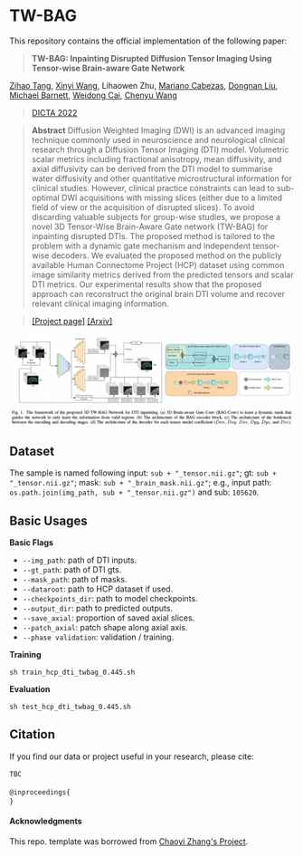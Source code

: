 # TW-BAG

This repository contains the official implementation of the following paper:

> **TW-BAG: Inpainting Disrupted Diffusion Tensor Imaging Using Tensor-wise Brain-aware Gate Network**
>
> 
[Zihao Tang](https://scholar.google.com.au/citations?user=JAfD8moAAAAJ&hl=en&oi=sra), 
[Xinyi Wang](https://scholar.google.com/citations?user=_uPPBqUAAAAJ&hl=en),
Lihaowen Zhu, 
[Mariano Cabezas](https://scholar.google.com.au/citations?user=zPs-kAkAAAAJ&hl=en&oi=sra),
[Dongnan Liu](https://scholar.google.com.au/citations?user=JZzb8XUAAAAJ&hl=en&oi=sra),
[Michael Barnett](https://scholar.google.com.au/citations?user=iZVWDzwAAAAJ&hl=en),
[Weidong Cai](https://weidong-tom-cai.github.io),
[Chenyu Wang](https://scholar.google.com.au/citations?user=mo0AoZAAAAAJ&hl=en)
>

> [DICTA 2022](http://dicta2022.dictaconference.org)

>
> **Abstract** Diffusion Weighted Imaging (DWI) is an advanced imaging technique commonly used in neuroscience and neurological clinical research through a Diffusion Tensor Imaging (DTI) model. Volumetric scalar metrics including fractional anisotropy, mean diffusivity, and axial diffusivity can be derived from the DTI model to summarise water diffusivity and other quantitative microstructural information for clinical studies. However,  clinical practice constraints can lead to sub-optimal DWI acquisitions with missing slices (either due to a limited field of view or the acquisition of disrupted slices). To avoid discarding valuable subjects for group-wise studies, we propose a novel 3D Tensor-Wise Brain-Aware Gate network (TW-BAG) for inpainting disrupted DTIs. The proposed method is tailored to the problem with a dynamic gate mechanism and independent tensor-wise decoders. We evaluated the proposed method on the publicly available Human Connectome Project (HCP) dataset using common image similarity metrics derived from the predicted tensors and scalar DTI metrics. Our experimental results show that the proposed approach can reconstruct the original brain DTI volume and recover relevant clinical imaging information.
>

> [[Project page]]() [[Arxiv]](https://arxiv.org/abs/2210.17076)

<!-- ![img](docs/teaser.png) -->
![TW-BAG](./teaser.png)

## Dataset

The sample is named following input: ```sub + "_tensor.nii.gz"```;  gt: ```sub + "_tensor.nii.gz"```; mask: ```sub + "_brain_mask.nii.gz"```; e.g., input path: ```os.path.join(img_path, sub + "_tensor.nii.gz")``` and sub: ```105620```.


## Basic Usages

**Basic Flags**
- ```--img_path```: path of DTI inputs.
- ```--gt_path```: path of DTI gts.
- ```--mask_path```: path of masks.
- ```--dataroot```: path to HCP dataset if used. 
- ```--checkpoints_dir```: path to model checkpoints. 
- ```--output_dir```: path to predicted outputs.
- ```--save_axial```: proportion of saved axial slices.
- ```--patch_axial```: patch shape along axial axis.
- ```--phase validation```: validation / training.

**Training**
```
sh train_hcp_dti_twbag_0.445.sh
```

**Evaluation**
```
sh test_hcp_dti_twbag_0.445.sh
```

## Citation

If you find our data or project useful in your research, please cite:

```
TBC

@inproceedings{
}
```
#### Acknowledgments
This repo. template was borrowed from [Chaoyi Zhang's Project](https://github.com/chaoyivision/SGGpoint). 

